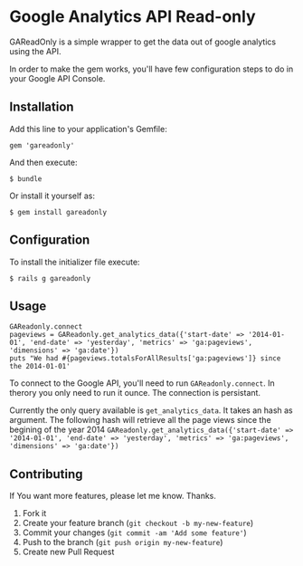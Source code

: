 # Google Analytics API Read-only

GAReadOnly is a simple wrapper to get the data out of google analytics using the API.

In order to make the gem works, you'll have few configuration steps to do in your Google API Console.


## Installation

Add this line to your application's Gemfile:

    gem 'gareadonly'

And then execute:

    $ bundle

Or install it yourself as:

    $ gem install gareadonly

## Configuration

To install the initializer file execute:

    $ rails g gareadonly

## Usage

    GAReadonly.connect
    pageviews = GAReadonly.get_analytics_data({'start-date' => '2014-01-01', 'end-date' => 'yesterday', 'metrics' => 'ga:pageviews', 'dimensions' => 'ga:date'})
    puts "We had #{pageviews.totalsForAllResults['ga:pageviews']} since the 2014-01-01'
    
To connect to the Google API, you'll  need to run `GAReadonly.connect`. In therory you only need to run it ounce. The connection is persistant.

Currently the only query available is `get_analytics_data`. It takes an hash as argument. The following hash will retrieve all the page views since the begining of the year 2014 `GAReadonly.get_analytics_data({'start-date' => '2014-01-01', 'end-date' => 'yesterday', 'metrics' => 'ga:pageviews', 'dimensions' => 'ga:date'})`

## Contributing

If You want more features, please let me know. Thanks.

1. Fork it
2. Create your feature branch (`git checkout -b my-new-feature`)
3. Commit your changes (`git commit -am 'Add some feature'`)
4. Push to the branch (`git push origin my-new-feature`)
5. Create new Pull Request

